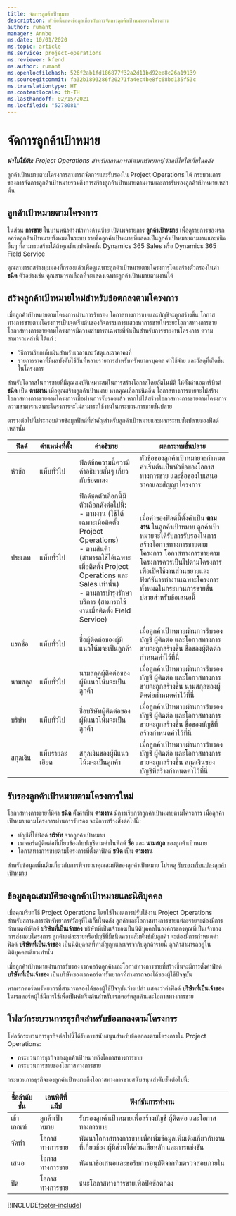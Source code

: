 ```yaml
---
title: จัดการลูกค้าเป้าหมาย
description: หัวข้อนี้แสดงข้อมูลเกี่ยวกับการจัดการลูกค้าเป้าหมายตามโครงการ
author: rumant
manager: Annbe
ms.date: 10/01/2020
ms.topic: article
ms.service: project-operations
ms.reviewer: kfend
ms.author: rumant
ms.openlocfilehash: 526f2ab1fd186877f32a2d11bd92ee8c26a19139
ms.sourcegitcommit: fa32b1893286f20271fa4ec4be8fc68bd135f53c
ms.translationtype: HT
ms.contentlocale: th-TH
ms.lasthandoff: 02/15/2021
ms.locfileid: "5278081"
---
```

# <a name="manage-leads"></a>จัดการลูกค้าเป้าหมาย

_**นำไปใช้กับ:** Project Operations สำหรับสถานการณ์ตามทรัพยากร/วัสดุที่ไม่ได้เก็บในคลัง_

ลูกค้าเป้าหมายตามโครงการสามารถจัดการและรับรองใน Project Operations ได้ กระบวนการของการจัดการลูกค้าเป้าหมายรวมถึงการสร้างลูกค้าเป้าหมายตามงานและการรับรองลูกค้าเป้าหมายเหล่านั้น 

## <a name="project-sales-leads"></a>ลูกค้าเป้าหมายตามโครงการ

ในส่วน **การขาย** ในบานหน้าต่างนำทางด้านซ้าย เปิดเพจรายการ **ลูกค้าเป้าหมาย** เพื่อดูรายการของเรกคอร์ดลูกค้าเป้าหมายทั้งหมดในระบบ รายชื่อลูกค้าเป้าหมายที่แสดงเป็นลูกค้าเป้าหมายตามงานและชนิดอื่นๆ ที่สามารถสร้างได้ถ้าคุณมีแอปพลิเคชัน Dynamics 365 Sales หรือ Dynamics 365 Field Service

คุณสามารถสร้างมุมมองที่กรองแล้วเพื่อดูเฉพาะลูกค้าเป้าหมายตามโครงการโดยสร้างตัวกรองในค่า **ชนิด** ตัวอย่างเช่น คุณสามารถเลือกที่จะแสดงเฉพาะลูกค้าเป้าหมายตามงานได้

## <a name="create-a-new-lead-for-a-project-based-deal"></a>สร้างลูกค้าเป้าหมายใหม่สำหรับข้อตกลงตามโครงการ

เมื่อลูกค้าเป้าหมายตามโครงการผ่านการรับรอง โอกาสทางการขายและบัญชีจะถูกสร้างขึ้น โอกาสทางการขายตามโครงการเป็นจุดเริ่มต้นของกิจกรรมการแสวงหาการขายในระยะโอกาสทางการขาย โอกาสทางการขายตามโครงการมีความสามารถเฉพาะที่จำเป็นสำหรับการขายงานโครงการ ความสามารถเหล่านี้ ได้แก่ :

- วิธีการเรียกเก็บเงินสำหรับเวลาและวัสดุและราคาคงที่
- รายการราคาที่มีผลบังคับใช้วันที่หลายรายการสำหรับทรัพยากรบุคคล ค่าใช้จ่าย และวัสดุที่เกิดขึ้นในโครงการ

สำหรับโอกาสในการขายที่มีคุณสมบัติเหมาะสมในการสร้างโอกาสโดยอัตโนมัติ ให้ตั้งค่าแอตทริบิวต์ **ชนิด** เป็น **ตามงาน** เมื่อคุณสร้างลูกค้าเป้าหมาย หากคุณเลือกชนิดอื่น โอกาสทางการขายจะไม่สร้างโอกาสทางการขายตามโครงการเมื่อผ่านการรับรองแล้ว หากไม่ได้สร้างโอกาสทางการขายตามโครงการ ความสามารถเฉพาะโครงการจะไม่สามารถใช้งานในกระบวนการขายขั้นปลาย

ตารางต่อไปนี้ประกอบด้วยข้อมูลฟิลด์ที่สำคัญสำหรับลูกค้าเป้าหมายและผลกระทบขั้นปลายของฟิลด์เหล่านั้น
 
| **ฟิลด์** | **ตำแหน่งที่ตั้ง** | **คำอธิบาย** | **ผลกระทบขั้นปลาย** |
| --- | --- | --- | --- |
| หัวข้อ | แท็บทั่วไป | ฟิลด์ข้อความนี้ควรมีคำอธิบายสั้นๆ เกี่ยวกับข้อตกลง | หัวข้อของลูกค้าเป้าหมายจะกำหนดค่าเริ่มต้นเป็นหัวข้อของโอกาสทางการขาย และชื่อของใบเสนอราคาและสัญญาโครงการ |
| ประเภท | แท็บทั่วไป | ฟิลด์ชุดตัวเลือกนี้มีตัวเลือกดังต่อไปนี้:</br>- ตามงาน (ใช้ได้เฉพาะเมื่อติดตั้ง Project Operations)</br>- ตามสินค้า (สามารถใช้ได้เฉพาะเมื่อติดตั้ง Project Operations และ Sales เท่านั้น)</br>- ตามการบำรุงรักษาบริการ (สามารถใช้งานเมื่อติดตั้ง Field Service) | เมื่อค่าของฟิลด์นี้ตั้งค่าเป็น **ตามงาน** ในลูกค้าเป้าหมาย ลูกค้าเป้าหมายจะได้รับการรับรองในการสร้างโอกาสทางการขายตามโครงการ โอกาสทางการขายตามโครงการควรเป็นไปตามโครงการเพื่อเปิดใช้งานส่วนขยายและฟังก์ชันารทำงานเฉพาะโครงการทั้งหมดในกระบวนการขายขั้นปลายสำหรับข้อเสนอนี้ |
| แรกชื่อ | แท็บทั่วไป | ชื่อผู้ติดต่อของผู้มีแนวโน้มจะเป็นลูกค้า | เมื่อลูกค้าเป้าหมายผ่านการรับรอง บัญชี ผู้ติดต่อ และโอกาสทางการขายจะถูกสร้างขึ้น ชื่อของผู้ติดต่อกำหนดค่าไว้ที่นี่ |
| นามสกุล | แท็บทั่วไป | นามสกุลผู้ติดต่อของผู้มีแนวโน้มจะเป็นลูกค้า | เมื่อลูกค้าเป้าหมายผ่านการรับรอง บัญชี ผู้ติดต่อ และโอกาสทางการขายจะถูกสร้างขึ้น นามสกุลของผู้ติดต่อกำหนดค่าไว้ที่นี่ |
| บริษัท | แท็บทั่วไป | ชื่อบริษัทผู้ติดต่อของผู้มีแนวโน้มจะเป็นลูกค้า | เมื่อลูกค้าเป้าหมายผ่านการรับรอง บัญชี ผู้ติดต่อ และโอกาสทางการขายจะถูกสร้างขึ้น ชื่อของบัญชีที่สร้างกำหนดค่าไว้ที่นี่ |
| สกุลเงิน | แท็บรายละเอียด | สกุลเงินของผู้มีแนวโน้มจะเป็นลูกค้า | เมื่อลูกค้าเป้าหมายผ่านการรับรอง บัญชี ผู้ติดต่อ และโอกาสทางการขายจะถูกสร้างขึ้น สกุลเงินของบัญชีที่สร้างกำหนดค่าไว้ที่นี่ |

## <a name="qualify-a-new-project-based-lead"></a>รับรองลูกค้าเป้าหมายตามโครงการใหม่

โอกาสทางการขายที่มีค่า **ชนิด** ตั้งค่าเป็น **ตามงาน** มีการเรียกว่าลูกค้าเป้าหมายตามโครงการ เมื่อลูกค้าเป้าหมายตามโครงการผ่านการรับรอง จะมีการสร้างสิ่งต่อไปนี้:

- บัญชีที่ใช้ฟิลด์ **บริษัท** จากลูกค้าเป้าหมาย
- เรกคอร์ดผู้ติดต่อที่เกี่ยวข้องกับบัญชีตามค่าในฟิลด์ **ชื่อ** และ **นามสกุล** ของลูกค้าเป้าหมาย
- โอกาสทางการขายตามโครงการที่ตั้งค่าฟิลด์ **ชนิด** เป็น **ตามงาน**

สำหรับข้อมูลเพิ่มเติมเกี่ยวกับการพิจารณาคุณสมบัติของลูกค้าเป้าหมาย โปรดดู [รับรองหรือแปลงลูกค้าเป้าหมาย](https://docs.microsoft.com/dynamics365/sales-enterprise/qualify-lead-convert-opportunity-sales)

## <a name="lead-qualification-and-legal-entity-information"></a>ข้อมูลคุณสมบัติของลูกค้าเป้าหมายและนิติบุคคล 

เมื่อคุณเรียกใช้ Project Operations โดยใช้โหมดการปรับใช้งาน Project Operations สำหรับสถานการณ์ทรัพยากร/วัสดุที่ไม่เก็บในคลัง ลูกค้าและโอกาสทางการขายแต่ละรายจะต้องมีการกำหนดค่าฟิลด์ **บริษัทที่เป็นเจ้าของ** บริษัทที่เป็นเจ้าของเป็นนิติบุคคลในองค์กรของคุณที่เป็นเจ้าของการส่งมอบโครงการ ลูกค้าแต่ละรายหรือบัญชีที่มีชนิดความสัมพันธ์กับลูกค้า จะต้องมีการกำหนดค่าฟิลด์ **บริษัทที่เป็นเจ้าของ** เป็นนิติบุคคลที่ทำสัญญาและเจรจากับลูกค้ารายนี้ ลูกค้าสามารถอยู่ในนิติบุคคลเดียวเท่านั้น

เมื่อลูกค้าเป้าหมายผ่านการรับรอง เรกคอร์ดลูกค้าและโอกาสทางการขายที่สร้างขึ้นจะมีการตั้งค่าฟิลด์ **บริษัทที่เป็นเจ้าของ** เป็นบริษัทของเรกคอร์ดทรัพยากรที่สามารถจองได้ของผู้ใช้ปัจจุบัน

หากเรกคอร์ดทรัพยากรที่สามารถจองได้ของผู้ใช้ปัจจุบันว่างเปล่า แสดงว่าค่าฟิลด์ **บริษัทที่เป็นเจ้าของ** ในเรกคอร์ดผู้ใช้มีการใช้เพื่อเป็นค่าเริ่มต้นสำหรับเรกคอร์ดลูกค้าและโอกาสทางการขาย

## <a name="business-process-flow-for-project-based-deals"></a>โฟลว์กระบวนการธุรกิจสำหรับข้อตกลงตามโครงการ

โฟลว์กระบวนการธุรกิจต่อไปนี้ได้รับการสนับสนุนสำหรับข้อตกลงตามโครงการใน Project Operations:

- กระบวนการธุรกิจของลูกค้าเป้าหมายถึงโอกาสทางการขาย
- กระบวนการขายของโอกาสทางการขาย

กระบวนการธุรกิจของลูกค้าเป้าหมายถึงโอกาสทางการขายสนับสนุนลำดับขั้นต่อไปนี้:

| ชื่อลำดับขั้น | เอนทิตีที่แม็ป | ฟังก์ชันการทำงาน |
| --- | --- | --- |
| เข้าเกณฑ์ | ลูกค้าเป้าหมาย | รับรองลูกค้าเป้าหมายเพื่อสร้างบัญชี ผู้ติดต่อ และโอกาสทางการขาย |
| จัดทำ | โอกาสทางการขาย | พัฒนาโอกาสทางการขายเพื่อเพิ่มข้อมูลเพิ่มเติมเกี่ยวกับงานที่เกี่ยวข้อง ผู้มีส่วนได้ส่วนเสียหลัก และการแข่งขัน |
| เสนอ | โอกาสทางการขาย | พัฒนาข้อเสนอและขอรับการอนุมัติจากทีมตรวจสอบภายใน |
| ปิด | โอกาสทางการขาย | ชนะโอกาสทางการขายเพื่อปิดข้อตกลง |


[!INCLUDE[footer-include](../includes/footer-banner.md)]